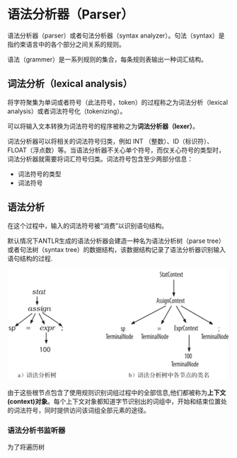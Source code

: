 # 语法分析器（Parser）

语法分析器（parser）或者句法分析器（syntax analyzer）。句法（syntax）是指约束语言中的各个部分之间关系的规则。

语法（grammer）是一系列规则的集合，每条规则表输出一种词汇结构。

## 词法分析（lexical analysis）

将字符聚集为单词或者符号（此法符号，token）的过程称之为词法分析（lexical analysis）或者词法符号化（tokenizing）。

可以将输入文本转换为词法符号的程序被称之为**词法分析器（lexer）**。

词法分析器可以将相关的词法符号归类，例如 INT （整数）、ID（标识符）、FLOAT（浮点数）等。当语法分析器不关心单个符号，而仅关心符号的类型时，词法分析器就需要将词汇符号归类。词法符号包含至少两部分信息：

- 词法符号的类型
- 词法符号

## 语法分析

在这个过程中，输入的词法符号被“消费”以识别语句结构。

默认情况下ANTLR生成的语法分析器会建造一种名为语法分析树（parse tree）或者句法树（syntax tree）的数据结构，该数据结构记录了语法分析器识别输入语句结构的过程.

![语法分析树](.\picture\parser.png)

由于这些根节点包含了使用规则识别词组过程中的全部信息,他们都被称为**上下文(context)对象**。每个上下文对象都知道字节识别出的词组中，开始和结束位置处的词法符号，同时提供访问该词组全部元素的途径。

### 语法分析书监听器

为了将遍历树